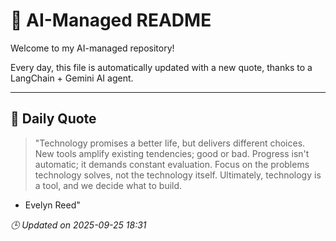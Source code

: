 # 🧠 AI-Managed README

Welcome to my AI-managed repository!

Every day, this file is automatically updated with a new quote, thanks to a LangChain + Gemini AI agent.

---

## 📅 Daily Quote

> "Technology promises a better life, but delivers different choices.
New tools amplify existing tendencies; good or bad.
Progress isn't automatic; it demands constant evaluation.
Focus on the problems technology solves, not the technology itself.
Ultimately, technology is a tool, and we decide what to build.
- Evelyn Reed"

*🕒 Updated on 2025-09-25 18:31*